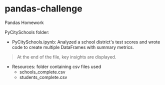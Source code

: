 # pandas-challenge

Pandas Homework

PyCitySchools folder:
- PyCitySchools.ipynb: Analyzed a school district's test scores and wrote code to create multiple DataFrames with summary metrics.
> At the end of the file, key insights are displayed.
- Resources: folder containing csv files used
    - schools_complete.csv
    - students_complete.csv
